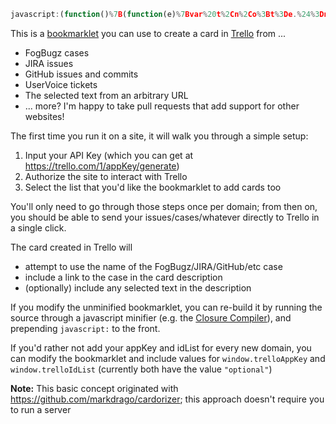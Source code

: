 ```javascript
javascript:(function()%7B(function(e)%7Bvar%20t%2Cn%2Co%3Bt%3De.%24%3Dn%3De.jQuery%3Bvar%20i%3Dfunction()%7Bvar%20e%3Dt(%22%23tt_single_values_orig%22).text().trim()%2Cn%3De.match(%2F%5B%2B-%5D%3F%5Cd%2B%5C.%5Cd%2B%2Fg)%3Breturn%20null!%3Dn%26%26n.length%3E0%3F%22%20(%22%2Bn%5B0%5D%2B%22)%22%3A%22%22%7D%2Cr%3Dfunction(r%2Ca)%7Bvar%20l%2Cs%3Dlocation.href%2Cc%3De.goBug%2Cd%3Dt(%22%23all_commit_comments%22).length%2Cu%3Dt(%22%23show_issue%22).length%2Cp%3Dt(%22h1%20.hP%22).length%2Cf%3Dt(%22%23jira%22).length%2Ch%3Dt(%22%23issue_header_summary%22).length%2Cg%3DjQuery(%22head%20meta%5Bcontent%3DRedmine%5D%22).length%2Cm%3Dt(%22%23header%20h1%22).length%2Cy%3Dt(%22body%5Buv-sheet-container%5D%22).length%3Bif(c)l%3DgoBug.ixBug%2B%22%3A%20%22%2BgoBug.sTitle%3Belse%20if(h)l%3Dt(%22%23key-val%22).text()%2B%22%3A%20%22%2Bt(%22%23issue_header_summary%22).text()%3Belse%20if(f)l%3Dt(%22%23key-val%22).text()%2B%22%3A%20%22%2Bt(%22%23summary-val%22).text()%2Bi()%3Belse%20if(u)l%3Dt(%22%23show_issue%20.number%20strong%22).text()%2B%22%20%22%2Bt(%22%23show_issue%20.discussion-topic-title%22).text()%3Belse%20if(d)l%3Dt(%22.js-current-repository%22).text().trim()%2B%22%3A%20%22%2Bt(%22.commit%20.commit-title%22).text().trim()%3Belse%20if(g)l%3Dt(%22%23content%20h2%3Afirst%22).text().trim()%2B%22%3A%20%22%2Bt(%22%23content%20h3%3Afirst%22).text().trim()%3Belse%20if(m)l%3Dt(%22%23header%20h1%22).text().trim()%3Belse%20if(p)l%3Dt(%22h1%20.hP%22).text().trim()%3Belse%20if(y)%7Bvar%20x%3D%2F.*%5C%2Fadmin%5C%2Ftickets%5C%2F(%5Cd%2B).*%2F%2Cv%3Dx.exec(location.href)%3Bl%3D%22%5BDoC%20%23%22%2Bv%5B1%5D%2B%22%5D%20%22%2Bt(%22h1.ticket-subject-header%22).text().trim()%2Cs%3D%22Link%20to%20Ticket%3A%20%22%2Blocation.href%2Cs%2B%3D%22%5CnReported%20by%3A%20%22%2Be.currentSupportAgent.displayName%7Delse%20l%3Dt.trim(document.title)%3Bvar%20b%3Be.getSelection%3Fb%3D%22%22%2Be.getSelection()%3Adocument.selection%26%26document.selection.createRange%26%26(b%3Ddocument.selection.createRange().text)%2C!b%26%26t(%22.gs%20.adP%22).length%26%26(b%3Dt(%22.gs%20.adP%22).eq(0).html()%2Cb%3Db.replace(%2F(%3Cbr%5Cs*%5B%2F%5D%3F%3E%7C%3C%5C%2Fp%3E%7C%3C%5C%2Fdiv%3E%7C%3C%5C%2Fblockquote%3E)%2Fgi%2C%22%5Cn%241%22)%2Cb%3Dt(b).text()%2Cb%26%26(b%3D%22------%20original%20content%20------%5Cn%5Cn%22%2Bb))%2Cb%26%26(l%3Fs%2B%3D%22%5Cn%5Cn%22%2Bb%3Al%3Db)%2Cl%3Dl%7C%7C%22Unknown%20page%22%2Cl%26%26function()%7Br.post(%22lists%2F%22%2Ba%2B%22%2Fcards%22%2C%7Bname%3Al%2Cdesc%3As%7D%2Cfunction(e)%7By%26%26r.post(%22cards%2F%22%2Be.id%2B%22%2Fstickers%22%2C%7Bimage%3A%2255f31772076c0979149588f2%22%2Ctop%3A0%2Cleft%3A0%2CzIndex%3A0%7D)%3Bvar%20n%3Dt(%22%3Ca%3E%22).attr(%7Bhref%3Ae.url%2Ctarget%3A%22card%22%7D).text(%22Created%20a%20Trello%20Card%22).css(%7Bposition%3A%22absolute%22%2Cleft%3A0%2Ctop%3A0%2Cpadding%3A%224px%22%2Cborder%3A%221px%20solid%20%23000%22%2Cbackground%3A%22%23fff%22%2C%22z-index%22%3A1e3%7D).appendTo(%22body%22)%3BsetTimeout(function()%7Bn.fadeOut(3e3)%7D%2C5e3)%7D)%2Ct%3De.%24%3De.jQuery%3Dn%7D(o)%7D%2Ca%3De.localStorage%3Bif(a)%7Bvar%20l%3Dfunction(e%2Ct)%7Breturn%202%3D%3Darguments.length%3Fa%5Be%5D%3Dt%3Aa%5Be%5D%7D%2Cs%3Dfunction(n%2Co%2Ci)%7Bvar%20r%3Dfunction(e)%7Bl.remove()%2Ca.remove()%2Ci(e)%7D%2Ca%3Dt(%22%3Cdiv%3E%22).css(%7Bbackground%3A%22%23000%22%2Copacity%3A.75%2C%22z-index%22%3A1e4%2Cposition%3A%22absolute%22%2Cleft%3A0%2Ctop%3A0%2Cright%3A0%2Cbottom%3A0%7D).appendTo(%22body%22).click(function()%7Br(null)%7D)%2Cl%3Dt(%22%3Cdiv%3E%22).css(%7Bposition%3A%22absolute%22%2Cborder%3A%221px%20solid%20%23000%22%2Cpadding%3A%2216px%22%2Cwidth%3A300%2Ctop%3A64%2Cleft%3A(t(e).width()-200)%2F2%2Cbackground%3A%22%23fff%22%2C%22z-index%22%3A1e5%7D).appendTo(%22body%22)%3Bt(%22%3Cdiv%3E%22).html(n).appendTo(l)%3Bvar%20s%3Dt(%22%3Cinput%3E%22).css(%7Bwidth%3A%22100%25%22%2C%22margin-top%22%3A%228px%22%7D).appendTo(l).toggle(o)%3Breturn%20t(%22%3Cdiv%3E%22).text(%22OK%22).css(%7Bwidth%3A%22100%25%22%2C%22text-align%22%3A%22center%22%2Cborder%3A%221px%20solid%20%23000%22%2Cbackground%3A%22%23eee%22%2C%22margin-top%22%3A%228px%22%2Ccursor%3A%22pointer%22%7D).appendTo(l).click(function()%7Br(s.val())%7D)%2Cl%7D%2Cc%3Dfunction(e)%7Bvar%20t%3Dfunction()%7Be.length%26%26e.shift().apply(null%2CArray.prototype.slice.call(arguments).concat(%5Bt%5D))%7D%3Bt()%7D%2Cd%3D%22trelloAppKey%22%2Cu%3D%22trelloIdList%22%3Bc(%5Bfunction(n)%7Bif(parseInt(e.jQuery.fn.jquery.split(%22.%22)%5B0%5D)%3E%3D2)o%3Dt%2Cn(null)%3Belse%7Bvar%20i%3Ddocument.createElement(%22script%22)%3Bi.onload%3Dn%2Ci.onreadystatechange%3Dn%2Ci.src%3D%22https%3A%2F%2Fajax.googleapis.com%2Fajax%2Flibs%2Fjquery%2F2.1.4%2Fjquery.min.js%22%2Cdocument.getElementsByTagName(%22head%22)%5B0%5D.appendChild(i)%2Co%3DjQuery.noConflict(!0)%7D%7D%2Cfunction(t%2Cn)%7Bvar%20o%3Dl(d)%7C%7Ce%5Bd%5D%3Bo%26%2632%3D%3Do.length%3Fn(o)%3As(%22Please%20specify%20your%20Trello%20API%20Key%20(you'll%20only%20need%20to%20do%20this%20once%20per%20site)%3Cbr%3E%3Cbr%3EYou%20can%20get%20your%20API%20Key%20%3Ca%20href%3D'https%3A%2F%2Ftrello.com%2F1%2FappKey%2Fgenerate'%20target%3D'apikey'%3Ehere%3C%2Fa%3E%3Cbr%3E%3Cbr%3E%22%2C!0%2Cfunction(e)%7Be%26%26n(e)%7D)%7D%2Cfunction(e%2Cn)%7Bt.getScript(%22https%3A%2F%2Ftrello.com%2F1%2Fclient.js%3Fkey%3D%22%2Be%2Cn)%7D%2Cfunction(e%2Ct%2Cn%2Co)%7Bl(d%2CTrello.key())%2CTrello.authorize(%7Binteractive%3A!1%2Csuccess%3Ao%2Cerror%3Afunction()%7Bs(%22You%20need%20to%20authorize%20Trello%22%2C!1%2Cfunction()%7BTrello.authorize(%7Btype%3A%22popup%22%2Cexpiration%3A%22never%22%2Cscope%3A%7Bread%3A!0%2Cwrite%3A!0%7D%2Csuccess%3Ao%7D)%7D)%7D%7D)%7D%2Cfunction(n)%7Bvar%20o%3Dl(u)%7C%7Ce%5Bu%5D%3Bo%26%2624%3D%3Do.length%3Fn(o)%3ATrello.get(%22members%2Fme%2Fboards%22%2C%7Bfields%3A%22name%22%7D%2Cfunction(e)%7B%24prompt%3Ds('Which%20list%20should%20cards%20be%20sent%20to%3F%3Chr%3E%3Cdiv%20class%3D%22boards%22%20style%3D%22height%3A500px%3Boverflow-y%3Ascroll%22%3E%3C%2Fdiv%3E'%2C!1%2Cfunction()%7Bo%3D%24prompt.find(%22input%3Achecked%22).attr(%22id%22)%2Cn(o)%7D)%2Ct.each(e%2Cfunction(e%2Cn)%7B%24board%3Dt(%22%3Cdiv%3E%22).appendTo(%24prompt.find(%22.boards%22))%2CTrello.get(%22boards%2F%22%2Bn.id%2B%22%2Flists%22%2Cfunction(e)%7Bt.each(e%2Cfunction(e%2Ci)%7Bvar%20r%3Dt(%22%3Cdiv%3E%22).appendTo(%24board)%3Bo%3Di.id%2Ct(%22%3Cinput%20type%3D'radio'%3E%22).attr(%22id%22%2Co).attr(%22name%22%2C%22idList%22).appendTo(r)%2Ct(%22%3Clabel%3E%22).text(n.name%2B%22%20%3A%20%22%2Bi.name).attr(%22for%22%2Co).appendTo(r)%7D)%7D)%7D)%7D)%7D%2Cfunction(e%2Ct)%7Be%26%26(l(u%2Ce)%2Ct(Trello%2Ce))%7D%2Cr%5D)%2Ct%3De.%24%3De.jQuery%3Dn%7D%7D)(window)%3B%7D)()
```

This is a <a href="http://en.wikipedia.org/wiki/Bookmarklet">bookmarklet</a> you can use to create a card in <a href="https://trello.com">Trello</a> from ...

 - FogBugz cases
 - JIRA issues
 - GitHub issues and commits
 - UserVoice tickets
 - The selected text from an arbitrary URL
 - ... more?  I'm happy to take pull requests that add support for other websites!

The first time you run it on a site, it will walk you through a simple setup:

 1. Input your API Key (which you can get at https://trello.com/1/appKey/generate)
 2. Authorize the site to interact with Trello
 3. Select the list that you'd like the bookmarklet to add cards too

You'll only need to go through those steps once per domain; from then on, you should be able to send your
issues/cases/whatever directly to Trello in a single click.

The card created in Trello will 

- attempt to use the name of the FogBugz/JIRA/GitHub/etc case
- include a link to the case in the card description
- (optionally) include any selected text in the description

If you modify the unminified bookmarklet, you can re-build it by running the source through a javascript minifier 
(e.g. the <a href="http://closure-compiler.appspot.com/home">Closure Compiler</a>), 
and prepending `javascript:` to the front.

If you'd rather not add your appKey and idList for every new domain, you can modify the bookmarklet and include values for `window.trelloAppKey` and `window.trelloIdList` (currently both have the value `"optional"`)

**Note:** This basic concept originated with https://github.com/markdrago/cardorizer; this approach doesn't require you to run a server
